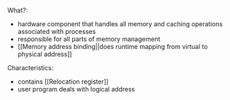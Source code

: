 What?:
- hardware component that handles all memory and caching operations associated with processes
- responsible for all parts of memory management
- [[Memory address binding||does runtime mapping from virtual to physical address]]

Characteristics:
- contains [[Relocation register]]
- user program deals with logical address
